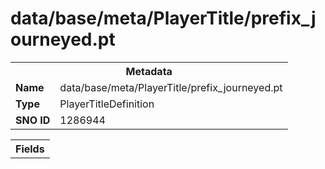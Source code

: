 <h1>data/base/meta/PlayerTitle/prefix_journeyed.pt</h1><table><tr><th colspan="100%">Metadata</th></tr><tr><td><b>Name</b></td><td>data/base/meta/PlayerTitle/prefix_journeyed.pt</td></tr><tr><td><b>Type</b></td><td>PlayerTitleDefinition</td></tr><tr><td><b>SNO ID</b></td><td>1286944</td></tr></table>

<table><tr><th colspan="100%">Fields</th></tr></table>

